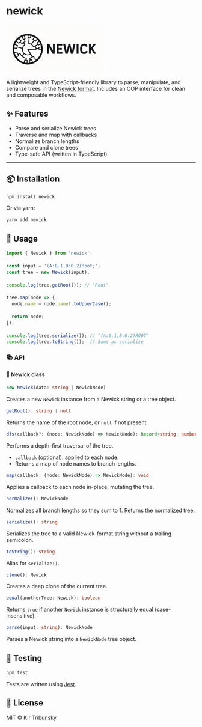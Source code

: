 # newick

<img src="./assets/logo.png" width="256">

A lightweight and TypeScript-friendly library to parse, manipulate, and serialize trees in the [Newick format](https://en.wikipedia.org/wiki/Newick_format). Includes an OOP interface for clean and composable workflows.

## ✨ Features

- Parse and serialize Newick trees
- Traverse and map with callbacks
- Normalize branch lengths
- Compare and clone trees
- Type-safe API (written in TypeScript)

---

## 📦 Installation

```bash
npm install newick
```
Or via yarn:

```bash
yarn add newick
```

## 🔧 Usage

```ts
import { Newick } from 'newick';

const input = '(A:0.1,B:0.2)Root;';
const tree = new Newick(input);

console.log(tree.getRoot()); // "Root"

tree.map(node => {
  node.name = node.name?.toUpperCase();
  
  return node;
});

console.log(tree.serialize()); // "(A:0.1,B:0.2)ROOT"
console.log(tree.toString());  // Same as serialize
```

### 📚 API

#### 🌳 Newick class

```ts
new Newick(data: string | NewickNode)
```
Creates a new `Newick` instance from a Newick string or a tree object.

```ts
getRoot(): string | null
```
Returns the name of the root node, or `null` if not present.

```ts
dfs(callback?: (node: NewickNode) => NewickNode): Record<string, number>
```
Performs a depth-first traversal of the tree.
- `callback` (optional): applied to each node. 
- Returns a map of node names to branch lengths.

```ts
map(callback: (node: NewickNode) => NewickNode): void
```
Applies a callback to each node in-place, mutating the tree.

```ts
normalize(): NewickNode
```
Normalizes all branch lengths so they sum to 1. Returns the normalized tree.

```ts
serialize(): string
```
Serializes the tree to a valid Newick-format string without a trailing semicolon.

```ts
toString(): string
```
Alias for `serialize()`.

```ts
clone(): Newick
```
Creates a deep clone of the current tree.

```ts
equal(anotherTree: Newick): boolean
```
Returns `true` if another `Newick` instance is structurally equal (case-insensitive).

```ts
parse(input: string): NewickNode
```
Parses a Newick string into a `NewickNode` tree object.

## 🧪 Testing
```bash
npm test
```
Tests are written using [Jest](https://jestjs.io/).

## 📄 License
MIT © Kir Tribunsky